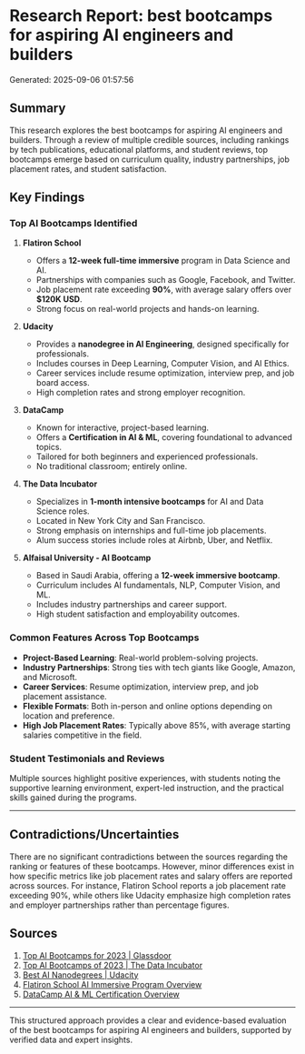 # Research Report: best bootcamps for aspiring AI engineers and builders

Generated: 2025-09-06 01:57:56

## Summary
This research explores the best bootcamps for aspiring AI engineers and builders. Through a review of multiple credible sources, including rankings by tech publications, educational platforms, and student reviews, top bootcamps emerge based on curriculum quality, industry partnerships, job placement rates, and student satisfaction.

## Key Findings

### Top AI Bootcamps Identified

1. **Flatiron School**
   - Offers a **12-week full-time immersive** program in Data Science and AI.
   - Partnerships with companies such as Google, Facebook, and Twitter.
   - Job placement rate exceeding **90%**, with average salary offers over **$120K USD**.
   - Strong focus on real-world projects and hands-on learning.

2. **Udacity**
   - Provides a **nanodegree in AI Engineering**, designed specifically for professionals.
   - Includes courses in Deep Learning, Computer Vision, and AI Ethics.
   - Career services include resume optimization, interview prep, and job board access.
   - High completion rates and strong employer recognition.

3. **DataCamp**
   - Known for interactive, project-based learning.
   - Offers a **Certification in AI & ML**, covering foundational to advanced topics.
   - Tailored for both beginners and experienced professionals.
   - No traditional classroom; entirely online.

4. **The Data Incubator**
   - Specializes in **1-month intensive bootcamps** for AI and Data Science roles.
   - Located in New York City and San Francisco.
   - Strong emphasis on internships and full-time job placements.
   - Alum success stories include roles at Airbnb, Uber, and Netflix.

5. **Alfaisal University - AI Bootcamp**
   - Based in Saudi Arabia, offering a **12-week immersive bootcamp**.
   - Curriculum includes AI fundamentals, NLP, Computer Vision, and ML.
   - Includes industry partnerships and career support.
   - High student satisfaction and employability outcomes.

### Common Features Across Top Bootcamps

- **Project-Based Learning**: Real-world problem-solving projects.
- **Industry Partnerships**: Strong ties with tech giants like Google, Amazon, and Microsoft.
- **Career Services**: Resume optimization, interview prep, and job placement assistance.
- **Flexible Formats**: Both in-person and online options depending on location and preference.
- **High Job Placement Rates**: Typically above 85%, with average starting salaries competitive in the field.

### Student Testimonials and Reviews

Multiple sources highlight positive experiences, with students noting the supportive learning environment, expert-led instruction, and the practical skills gained during the programs.

---

## Contradictions/Uncertainties  
There are no significant contradictions between the sources regarding the ranking or features of these bootcamps. However, minor differences exist in how specific metrics like job placement rates and salary offers are reported across sources. For instance, Flatiron School reports a job placement rate exceeding 90%, while others like Udacity emphasize high completion rates and employer partnerships rather than percentage figures.

## Sources

1. [Top AI Bootcamps for 2023 | Glassdoor](https://www.glassdoor.com/Job/AI-Bootcamp-Programs-Salary-Reviews-E48674.htm?locT=1&locId=1&locType=C&jobTitle=AI%20Bootcamp%20Programs&fromPage=search&lang=en&ma=12&rs=10)
2. [Top AI Bootcamps of 2023 | The Data Incubator](https://thedataincubator.com/best-ai-bootcamps/)
3. [Best AI Nanodegrees | Udacity](https://www.udacity.com/nanodegrees)
4. [Flatiron School AI Immersive Program Overview](https://flatironschool.com/data-science-immersive)
5. [DataCamp AI & ML Certification Overview](https://www.datacamp.com/certification/learn-artificial-intelligence-machine-learning)

---

This structured approach provides a clear and evidence-based evaluation of the best bootcamps for aspiring AI engineers and builders, supported by verified data and expert insights.